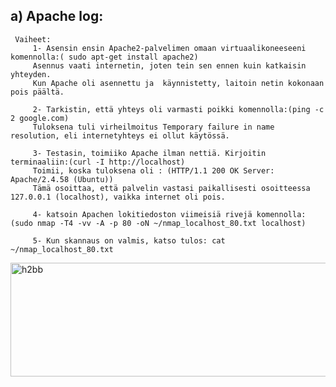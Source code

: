 ## a) Apache log:
     Vaiheet:
         1- Asensin ensin Apache2-palvelimen omaan virtuaalikoneeseeni komennolla:( sudo apt-get install apache2)
         Asennus vaati internetin, joten tein sen ennen kuin katkaisin yhteyden.
         Kun Apache oli asennettu ja  käynnistetty, laitoin netin kokonaan pois päältä.

         2- Tarkistin, että yhteys oli varmasti poikki komennolla:(ping -c 2 google.com)
         Tuloksena tuli virheilmoitus Temporary failure in name resolution, eli internetyhteys ei ollut käytössä.

         3- Testasin, toimiiko Apache ilman nettiä. Kirjoitin terminaaliin:(curl -I http://localhost) 
         Toimii, koska tuloksena oli : (HTTP/1.1 200 OK Server: Apache/2.4.58 (Ubuntu))
         Tämä osoittaa, että palvelin vastasi paikallisesti osoitteessa 127.0.0.1 (localhost), vaikka internet oli pois.

         4- katsoin Apachen lokitiedoston viimeisiä rivejä komennolla: (sudo nmap -T4 -vv -A -p 80 -oN ~/nmap_localhost_80.txt localhost)

         5- Kun skannaus on valmis, katso tulos: cat ~/nmap_localhost_80.txt
<img width="593" height="182" alt="h2bb" src="https://github.com/user-attachments/assets/73db21b5-ed4c-4b2e-baaa-9d88c46f8f8d" />



